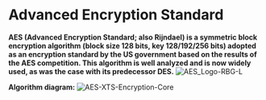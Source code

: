 # Advanced Encryption Standard
**AES (Advanced Encryption Standard; also Rijndael) is a symmetric block encryption algorithm (block size 128 bits, key 128/192/256 bits) adopted as an encryption standard by the US government based on the results of the AES competition. This algorithm is well analyzed and is now widely used, as was the case with its predecessor DES.**
![AES_Logo-RBG-L](https://user-images.githubusercontent.com/107361187/226127642-6bc25a20-ddd4-41b7-ab93-6c116de73ef1.png)

**Algorithm diagram:**
![AES-XTS-Encryption-Core](https://user-images.githubusercontent.com/107361187/226127652-5035404d-87ed-4db9-992d-1d6fc84444d9.png)

